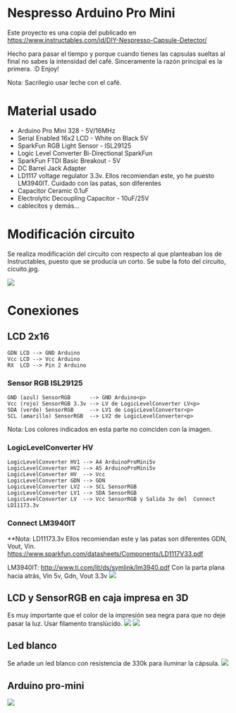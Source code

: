 # Nespresso Arduino Pro Mini
Este proyecto es una copia del publicado en https://www.instructables.com/id/DIY-Nespresso-Capsule-Detector/ <p>
Hecho para pasar el tiempo y porque cuando tienes las capsulas sueltas al final no sabes la intensidad del café. Sinceramente la razón principal es la primera. :D Enjoy! <p>
Nota: Sacrilegio usar leche con el café.

# Material usado 
* Arduino Pro Mini 328 - 5V/16MHz
* Serial Enabled 16x2 LCD - White on Black 5V
* SparkFun RGB Light Sensor - ISL29125
* Logic Level Converter Bi-Directional SparkFun
* SparkFun FTDI Basic Breakout - 5V
* DC Barrel Jack Adapter
* LD1117 voltage regulator 3.3v. Ellos recomiendan este, yo he puesto LM3940IT. Cuidado con las patas, son diferentes
* Capacitor Ceramic 0.1uF
* Electrolytic Decoupling Capacitor - 10uF/25V
* cablecitos y demás...


# Modificación circuito
Se realiza modificación del circuito con respecto al que planteaban los de Instructables, puesto que se producía un corto.
Se sube la foto del circuito, cicuito.jpg.
<p>
<img src="imagenesComponentes/circuito.jpg" />


# Conexiones
## LCD 2x16
    GDN LCD --> GND Arduino
    Vcc LCD --> Vcc Arduino
    RX  LCD --> Pin 2 Arduino

### Sensor RGB ISL29125 
    GND (azul) SensorRGB      --> GND Arduino<p>
    Vcc (rojo) SensorRGB 3.3v --> LV de LogicLevelConverter LV<p>
    SDA (verde) SensorRGB     --> LV1 de LogicLevelConverter<p>
    SCL (amarillo) SensorRGB  --> LV2 de LogicLevelConverter<p>
Nota: Los colores indicados en esta parte no coinciden con la imagen.
### LogicLevelConverter HV
    LogicLevelConverter HV1 --> A4 ArduinoProMini5v
    LogicLevelConverter HV2 --> A5 ArduinoProMini5v
    LogicLevelConverter HV  --> Vcc
    LogicLevelConverter GDN --> GDN
    LogicLevelConverter LV2 --> SCL SensorRGB
    LogicLevelConverter LV1 --> SDA SensorRGB
    LogicLevelConverter LV  --> Vcc SensorRGB y Salida 3v del  Connect LD11173.3v
### Connect LM3940IT
**Nota: LD11173.3v Ellos recomiendan este y las patas son diferentes GDN, Vout, Vin.                https://www.sparkfun.com/datasheets/Components/LD1117V33.pdf

LM3940IT: http://www.ti.com/lit/ds/symlink/lm3940.pdf
    Con la parta plana hacia atrás, Vin 5v, Gdn, Vout 3.3v
    <img src="imagenesComponentes/IMG_0292.jpg" />
    
## LCD y SensorRGB en caja impresa en 3D
Es muy importante que el color de la impresión sea negra para que no deje pasar la luz. Usar filamento translúcido.
<img src="imagenesComponentes/IMG_0287.jpg" />
<img src="imagenesComponentes/IMG_0288.jpg" />

## Led blanco
Se añade un led blanco con resistencia de 330k para iluminar la cápsula.
<img src="imagenesComponentes/led.jpg" />

## Arduino pro-mini
<img src="arduino_pro-mini.png" />

